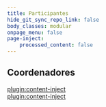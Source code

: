 ```yaml
---
title: Participantes
hide_git_sync_repo_link: false
body_classes: modular
onpage_menu: false
page-inject:
    processed_content: false
---
```


## Coordenadores

[plugin:content-inject](/modular-page-inject/_marcelorsr)  
[plugin:content-inject](/modular-page-inject/_marcelocosta)  

## 